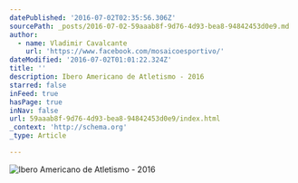 ```yaml
---
datePublished: '2016-07-02T02:35:56.306Z'
sourcePath: _posts/2016-07-02-59aaab8f-9d76-4d93-bea8-94842453d0e9.md
author:
  - name: Vladimir Cavalcante
    url: 'https://www.facebook.com/mosaicoesportivo/'
dateModified: '2016-07-02T01:01:22.324Z'
title: ''
description: Ibero Americano de Atletismo - 2016
starred: false
inFeed: true
hasPage: true
inNav: false
url: 59aaab8f-9d76-4d93-bea8-94842453d0e9/index.html
_context: 'http://schema.org'
_type: Article

---
```

![Ibero Americano de Atletismo - 2016](https://imgflo.herokuapp.com/graph/vahj1ThiexotieMo/fd738aaba2b3b69f6ee8799aa1588f59/croprotate.jpg?cropheight=1128&cropwidth=1280&degrees=0&input=https%3A%2F%2Fthe-grid-user-content.s3-us-west-2.amazonaws.com%2F242396da-21f4-4841-ba4a-32f8cc12ee6a.jpg&x=0&y=0)